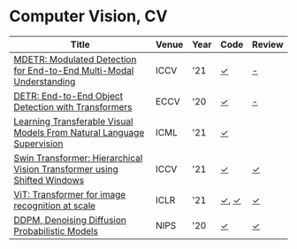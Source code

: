 # Computer Vision, CV
| Title | Venue | Year | Code | Review |
|-|-|-|-|-|
| [MDETR: Modulated Detection for End-to-End Multi-Modal Understanding](https://arxiv.org/abs/2104.12763) | ICCV | '21 | [✓](https://github.com/ashkamath/mdetr) | [-](./mdetr/) |
| [DETR: End-to-End Object Detection with Transformers](https://arxiv.org/abs/2005.12872) | ECCV | '20 | [✓](https://github.com/facebookresearch/detr) | [-](./detr/) |
| [Learning Transferable Visual Models From Natural Language Supervision](https://arxiv.org/abs/2103.00020) | ICML | '21 | [✓](https://github.com/openai/CLIP) |  |
| [Swin Transformer: Hierarchical Vision Transformer using Shifted Windows](https://arxiv.org/abs/2103.14030) | ICCV | '21 | [✓](https://github.com/microsoft/Swin-Transformer) | [✓](./swin_transformer) |
| [ViT: Transformer for image recognition at scale](https://arxiv.org/abs/2103.14030) | ICLR | '21 |  [✓](https://github.com/google-research/vision_transformer), [✓](https://github.com/lucidrains/vit-pytorch) | [✓](./ViT/) |
| [DDPM, Denoising Diffusion Probabilistic Models](https://arxiv.org/abs/2006.11239) | NIPS | '20 | [✓](./diffusion/diffusion.ipynb) | [✓](./diffusion/) |
